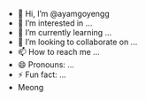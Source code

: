 - 👋 Hi, I’m @ayamgoyengg
- 👀 I’m interested in ...
- 🌱 I’m currently learning ...
- 💞️ I’m looking to collaborate on ...
- 📫 How to reach me ...
- 😄 Pronouns: ...
- ⚡ Fun fact: ...
- Meong
<!---
ayamgoyengg/ayamgoyengg is a ✨ special ✨ repository because its `README.md` (this file) appears on your GitHub profile.
You can click the Preview link to take a look at your changes.
--->
